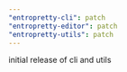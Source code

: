 ```yaml
---
"entropretty-cli": patch
"entropretty-editor": patch
"entropretty-utils": patch
---
```


initial release of cli and utils
